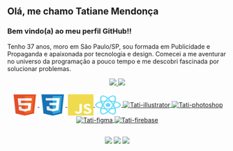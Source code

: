 ## Olá, me chamo Tatiane Mendonça
### Bem vindo(a) ao meu perfil GitHub!!

Tenho 37 anos, moro em São Paulo/SP, sou formada em Publicidade e Propaganda e apaixonada por tecnologia e design. Comecei a me aventurar no universo da programação a pouco tempo e me descobri fascinada por solucionar problemas. 


 <div align="center">
  <a href="https://github.com/tati-mendonca">
  <img height="150em" src="https://github-readme-stats.vercel.app/api?username=tati-mendonca&theme=dracula&show_icons=true"/>
   <img height="150em" src="https://github-readme-stats.vercel.app/api/top-langs/?username=tati-mendonca&layout=compact"/>
 
</div>
  
<div align="center" style="display: inline_block"><br>
  <img align="center" alt="Tati-HTML" height="50" width="60" src="https://raw.githubusercontent.com/devicons/devicon/master/icons/html5/html5-original.svg">
  <img align="center" alt="Tati-CSS" height="50" width="60" src="https://raw.githubusercontent.com/devicons/devicon/master/icons/css3/css3-original.svg">
  <img align="center" alt="Tati-Js" height="50" width="60" src="https://raw.githubusercontent.com/devicons/devicon/master/icons/javascript/javascript-plain.svg">
    <img align="center" alt="Tati-React" height="50" width="60" src="https://raw.githubusercontent.com/devicons/devicon/master/icons/react/react-original.svg">
  <img align="center" alt="Tati-illustrator" height="50" width="60" src="https://cdn.jsdelivr.net/gh/devicons/devicon/icons/illustrator/illustrator-plain.svg">
  <img align="center" alt="Tati-photoshop" height="50" width="60" src="https://cdn.jsdelivr.net/gh/devicons/devicon/icons/photoshop/photoshop-plain.svg">
  <img align="center" alt="Tati-figma" height="50" width="60" src="https://cdn.jsdelivr.net/gh/devicons/devicon/icons/figma/figma-original.svg">
  <img align="center" alt="Tati-firebase" height="50" width="60" src="https://cdn.jsdelivr.net/gh/devicons/devicon/icons/firebase/firebase-plain.svg"> 
 </div>
  
  ##
 
<div align="center"> 
    <a href="https://www.linkedin.com/in/tati-mendonca/" target="_blank"><img src="https://img.shields.io/badge/-LinkedIn-%230077B5?style=for-the-badge&logo=linkedin&logoColor=white" target="_blank"></a> 
  <a href = "mailto:tatimendonz@gmail.com"><img src="https://img.shields.io/badge/-Gmail-%23333?style=for-the-badge&logo=gmail&logoColor=white" target="_blank"></a>
      <a href="https://www.behance.net/Tati-Medonca" target="_blank"><img src="https://img.shields.io/badge/-Behance-blue?style=for-the-badge&logo=behance&logoColor=white" target="_blank"></a>

</div>
